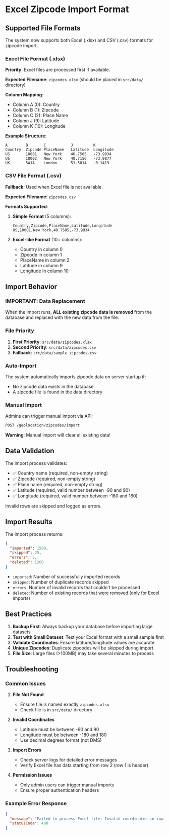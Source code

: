 # Excel Zipcode Import Format

## Supported File Formats

The system now supports both Excel (.xlsx) and CSV (.csv) formats for zipcode import.

### Excel File Format (.xlsx)

**Priority**: Excel files are processed first if available.

**Expected Filename**: `zipcodes.xlsx` (should be placed in `src/data/` directory)

**Column Mapping**:
- Column A (0): Country
- Column B (1): Zipcode 
- Column C (2): Place Name
- Column J (9): Latitude
- Column K (10): Longitude

**Example Structure**:
```
A        B       C           J         K
Country  Zipcode PlaceName   Latitude  Longitude
US       10001   New York    40.7505   -73.9934
US       10002   New York    40.7156   -73.9877
UK       SW1A    London      51.5014   -0.1419
```

### CSV File Format (.csv)

**Fallback**: Used when Excel file is not available.

**Expected Filename**: `zipcodes.csv`

**Formats Supported**:

1. **Simple Format** (5 columns):
   ```
   Country,Zipcode,PlaceName,Latitude,Longitude
   US,10001,New York,40.7505,-73.9934
   ```

2. **Excel-like Format** (10+ columns):
   - Country in column 0
   - Zipcode in column 1  
   - PlaceName in column 2
   - Latitude in column 9
   - Longitude in column 10

## Import Behavior

### **IMPORTANT: Data Replacement**
When the import runs, **ALL existing zipcode data is removed** from the database and replaced with the new data from the file.

### File Priority
1. **First Priority**: `src/data/zipcodes.xlsx`
2. **Second Priority**: `src/data/zipcodes.csv`
3. **Fallback**: `src/data/sample_zipcodes.csv`

### Auto-Import
The system automatically imports zipcode data on server startup if:
- No zipcode data exists in the database
- A zipcode file is found in the data directory

### Manual Import
Admins can trigger manual import via API:
```bash
POST /geolocation/zipcodes/import
```

**Warning**: Manual import will clear all existing data!

## Data Validation

The import process validates:
- ✅ Country name (required, non-empty string)
- ✅ Zipcode (required, non-empty string)
- ✅ Place name (required, non-empty string)
- ✅ Latitude (required, valid number between -90 and 90)
- ✅ Longitude (required, valid number between -180 and 180)

Invalid rows are skipped and logged as errors.

## Import Results

The import process returns:
```json
{
  "imported": 1500,
  "skipped": 25,
  "errors": 5,
  "deleted": 1200
}
```

- `imported`: Number of successfully imported records
- `skipped`: Number of duplicate records skipped
- `errors`: Number of invalid records that couldn't be processed
- `deleted`: Number of existing records that were removed (only for Excel imports)

## Best Practices

1. **Backup First**: Always backup your database before importing large datasets
2. **Test with Small Dataset**: Test your Excel format with a small sample first
3. **Validate Coordinates**: Ensure latitude/longitude values are accurate
4. **Unique Zipcodes**: Duplicate zipcodes will be skipped during import
5. **File Size**: Large files (>100MB) may take several minutes to process

## Troubleshooting

### Common Issues

1. **File Not Found**
   - Ensure file is named exactly `zipcodes.xlsx`
   - Check file is in `src/data/` directory

2. **Invalid Coordinates**
   - Latitude must be between -90 and 90
   - Longitude must be between -180 and 180
   - Use decimal degrees format (not DMS)

3. **Import Errors**
   - Check server logs for detailed error messages
   - Verify Excel file has data starting from row 2 (row 1 is header)

4. **Permission Issues**
   - Only admin users can trigger manual imports
   - Ensure proper authentication headers

### Example Error Response
```json
{
  "message": "Failed to process Excel file: Invalid coordinates in row 150",
  "statusCode": 400
}
```
